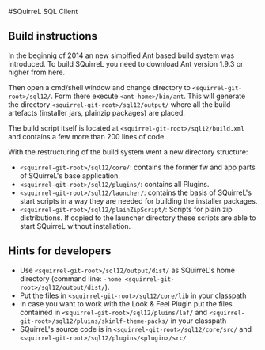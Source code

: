 #SQuirreL SQL Client

## Build instructions
In the beginnig of 2014 an new simplfied Ant based build system was introduced. To build SQuirreL you need to download Ant version 1.9.3 or higher from here.

Then open a cmd/shell window and change directory to `<squirrel-git-root>/sql12/`. Form there execute `<ant-home>/bin/ant`. This will generate the directory `<squirrel-git-root>/sql12/output/` where all the build artefacts (installer jars, plainzip packages) are placed.

The build script itself is located at `<squirrel-git-root>/sql12/build.xml` and contains a few more than 200 lines of code.

With the restructuring of the build system went a new directory structure:

  * `<squirrel-git-root>/sql12/core/`: contains the former fw and app parts of SQuirreL's base application.
  * `<squirrel-git-root>/sql12/plugins/`: contains all Plugins.
  * `<squirrel-git-root>/sql12/launcher/`: contains the basis of SQuirreL's start scripts in a way they are needed for building the installer packages.
  *  `<squirrel-git-root>/sql12/plainZipScript/`: Scripts for plain zip distributions. If copied to the launcher directory these scripts are able to start SQuirreL without installation.

## Hints for developers

  * Use `<squirrel-git-root>/sql12/output/dist/` as SQuirreL's home directory (command line: `-home <squirrel-git-root>/sql12/output/dist/`).
  * Put the files in `<squirrel-git-root>/sql12/core/lib` in your classpath
  * In case you want to work with the Look & Feel Plugin put the files contained in `<squirrel-git-root>/sql12/pluins/laf/` and `<squirrel-git-root>/sql12/pluins/skinlf-theme-packs/` in your classpath
  * SQuirreL's source code is in `<squirrel-git-root>/sql12/core/src/` and `<squirrel-git-root>/sql12/plugins/<plugin>/src/`


